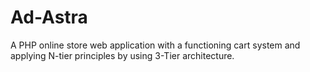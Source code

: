 # Ad-Astra
A PHP online store web application with a functioning cart system and applying N-tier principles by
using 3-Tier architecture.
